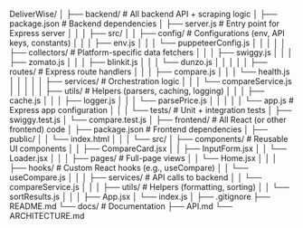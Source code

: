 DeliverWise/
│
├── backend/                         # All backend API + scraping logic
│   ├── package.json                  # Backend dependencies
│   ├── server.js                     # Entry point for Express server
│   │
│   ├── src/
│   │   ├── config/                   # Configurations (env, API keys, constants)
│   │   │   ├── env.js
│   │   │   └── puppeteerConfig.js
│   │   │
│   │   ├── collectors/               # Platform-specific data fetchers
│   │   │   ├── swiggy.js
│   │   │   ├── zomato.js
│   │   │   ├── blinkit.js
│   │   │   └── dunzo.js
│   │   │
│   │   ├── routes/                   # Express route handlers
│   │   │   ├── compare.js
│   │   │   └── health.js
│   │   │
│   │   ├── services/                 # Orchestration logic
│   │   │   └── compareService.js
│   │   │
│   │   ├── utils/                     # Helpers (parsers, caching, logging)
│   │   │   ├── cache.js
│   │   │   ├── logger.js
│   │   │   └── parsePrice.js
│   │   │
│   │   └── app.js                    # Express app configuration
│   │
│   └── tests/                        # Unit + integration tests
│       ├── swiggy.test.js
│       └── compare.test.js
│
├── frontend/                         # All React (or other frontend) code
│   ├── package.json                  # Frontend dependencies
│   ├── public/
│   │   └── index.html
│   │
│   └── src/
│       ├── components/               # Reusable UI components
│       │   ├── CompareCard.jsx
│       │   ├── InputForm.jsx
│       │   └── Loader.jsx
│       │
│       ├── pages/                    # Full-page views
│       │   └── Home.jsx
│       │
│       ├── hooks/                     # Custom React hooks (e.g., useCompare)
│       │   └── useCompare.js
│       │
│       ├── services/                  # API calls to backend
│       │   └── compareService.js
│       │
│       ├── utils/                     # Helpers (formatting, sorting)
│       │   └── sortResults.js
│       │
│       ├── App.jsx
│       └── index.js
│
├── .gitignore
├── README.md
└── docs/                              # Documentation
    ├── API.md
    └── ARCHITECTURE.md
